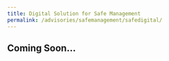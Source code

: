 ```yaml
---
title: Digital Solution for Safe Management
permalink: /advisories/safemanagement/safedigital/
---
```


## **Coming Soon...**